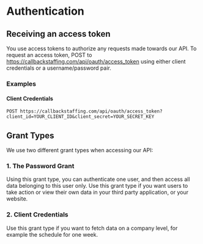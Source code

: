 # Authentication

## Receiving an access token

You use access tokens to authorize any requests made towards our API. To request an access token,
POST to https://callbackstaffing.com/api/oauth/access_token using either client credentials or
a username/password pair.

### Examples

#### Client Credentials

```
POST https://callbackstaffing.com/api/oauth/access_token?client_id=YOUR_CLIENT_ID&client_secret=YOUR_SECRET_KEY
```

## Grant Types

We use two different grant types when accessing our API:

### 1. The Password Grant

Using this grant type, you can authenticate one user, and then access all data belonging to this
user only. Use this grant type if you want users to take action or view their own data in your
third party application, or your website.

### 2. Client Credentials

Use this grant type if you want to fetch data on a company level, for example the schedule for one 
week.